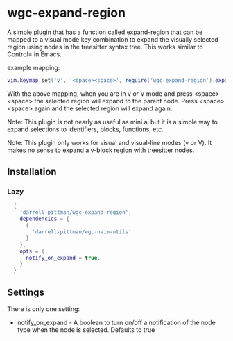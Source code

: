 # wgc-expand-region

A simple plugin that has a function called expand-region that can
be mapped to a visual mode key combination to expand the visually 
selected region using nodes in the treesitter syntax tree. This works
similar to Control= in Emacs. 

example mapping: 

```lua
vim.keymap.set('v', '<space><space>', require('wgc-expand-region').expand-region)
```

With the above mapping, when you are in v or V mode and press \<space\>\<space\>
the selected region will expand to the parent node. Press \<space\>\<space\>
again and the selected region will expand again.

Note: This plugin is not nearly as useful as mini.ai but it is a simple way
to expand selections to identifiers, blocks, functions, etc.

Note: This plugin only works for visual and visual-line modes (v or V).
It makes no sense to expand a v-block region with treesitter nodes.

## Installation

### Lazy
```lua
  {
    'darrell-pittman/wgc-expand-region',
    dependencies = {
      {
        'darrell-pittman/wgc-nvim-utils'
      }
    },
    opts = {
      notify_on_expand = true,
    }
  }
```

## Settings

There is only one setting: 
* notify_on_expand - A boolean to turn on/off a notification of the node type
when the node is selected.  Defaults to true


